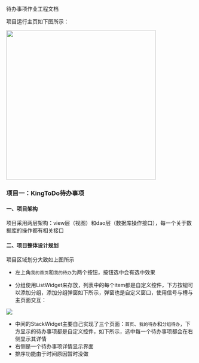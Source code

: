 待办事项作业工程文档

项目运行主页如下图所示：

<img src="https://cos-1301609895.cos.ap-nanjing.myqcloud.com/KingSummer/clipboard_20220713_125127.png" height=400 >

### 项目一：KingToDo待办事项

#### 一、项目架构

项目采用两层架构：view层（视图）和dao层（数据库操作接口），每一个关于数据库的操作都有相关接口

#### 二、项目整体设计规划

项目区域划分大致如上图所示

- 左上角`我的首页`和`我的待办`为两个按钮，按钮选中会有选中效果

- 分组使用ListWidget来存放，列表中的每个item都是自定义控件，下方按钮可以添加分组，添加分组弹窗如下所示，弹窗也是自定义窗口，使用信号与槽与主页面交互：

<img src="https://cos-1301609895.cos.ap-nanjing.myqcloud.com/KingSummer/clipboard_20220713_125419.png">



- 中间的StackWidget主要自己实现了三个页面：`首页`、`我的待办`和`分组待办`，下方显示的待办事项都是自定义控件，如下所示，选中每一个待办事项都会在右侧显示其详情
- 右侧是一个待办事项详情显示界面
- 排序功能由于时间原因暂时没做